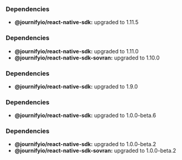### Dependencies

* **@journifyio/react-native-sdk:** upgraded to 1.11.5

### Dependencies

* **@journifyio/react-native-sdk:** upgraded to 1.11.0
* **@journifyio/react-native-sdk-sovran:** upgraded to 1.10.0

### Dependencies

* **@journifyio/react-native-sdk:** upgraded to 1.9.0

### Dependencies

* **@journifyio/react-native-sdk:** upgraded to 1.0.0-beta.6

### Dependencies

* **@journifyio/react-native-sdk:** upgraded to 1.0.0-beta.2
* **@journifyio/react-native-sdk-sovran:** upgraded to 1.0.0-beta.2
